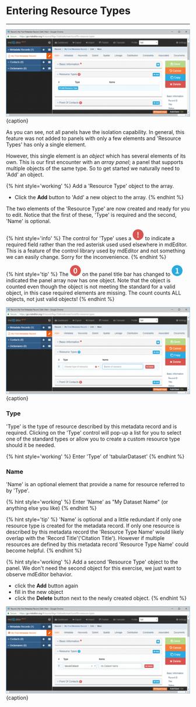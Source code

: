 # Entering Resource Types 
---

![Editing Window - Main - Resource Types](/assets/get-started/edit-window-main-resource-1.png){caption}

As you can see, not all panels have the isolation capability.  In general, this feature was not added to panels with only a few elements and 'Resource Types' has only a single element.  

However, this single element is an *object* which has several elements of its own.  This is our first encounter with an *array panel*; a panel that supports multiple objects of the same type.  So to get started we naturally need to 'Add' an object.

{% hint style='working' %}
  Add a 'Resource Type' object to the array.
  * Click the <strong class="btn btn-info btn-xs"> <i class="fa fa-plus"></i> Add</strong> button to 'Add' a new object to the array.
{% endhint %}

The two elements of the 'Resource Type' are now created and ready for you to edit.  Notice that the first of these, 'Type' is required and the second, 'Name' is optional.  

{% hint style='info' %}
  The control for 'Type' uses a ![](/assets/bullets/bang-red.png) to indicate a required field rather than the red asterisk used used elsewhere in mdEditor.  This is a feature of the control library used by mdEditor and not something we can easily change.  Sorry for the inconvenience. 
{% endhint %}

{% hint style='tip' %}
  The ![](/assets/bullets/count-red.png) on the panel title bar has changed to ![](/assets/bullets/count-blue.png) indicated the panel array now has one object.  Note that the object is counted even though the object is not meeting the standard for a valid object, in this case required elements are missing.  The count counts ALL objects, not just valid objects!
{% endhint %}

![Editing Window - Main - Resource Type new object](/assets/get-started/edit-window-main-resource-2.png){caption}

### Type <i class="fa fa-asterisk required" title="Required"></i>

'Type' is the type of resource described by this metadata record and is required.  Clicking on the 'Type' control will pop-up a list for you to select one of the standard types or allow you to create a custom resource type should it be needed.

{% hint style='working' %}
  Enter 'Type' of 'tabularDataset'
{% endhint %}

### Name 
'Name' is an optional element that provide a name for resource referred to by 'Type'.  

{% hint style='working' %}
  Enter 'Name' as "My Dataset Name" (or anything else you like)
{% endhint %}

{% hint style='tip' %}
  'Name' is optional and a little redundant if only one resource type is created for the metadata record.  If only one resource is described by this metadata record the 'Resource Type Name' would likely overlap with the 'Record Title'('Citation Title').  However if multiple resources are defined by this metadata record 'Resource Type Name' could become helpful.
{% endhint %}

{% hint style='working' %}
  Add a second 'Resource Type' object to the panel.  We don't need the second object for this exercise, we just want to observe mdEditor behavior.
  * click the <strong class="btn btn-info btn-xs"> <i class="fa fa-plus"></i> Add</strong> button again
  * fill in the new object
  * click the <strong class="btn btn-danger btn-xs"> <i class="fa fa-times"></i> Delete</strong> button next to the newly created object. 
{% endhint %}

![Editing Window - Main - Resource Type complete object](/assets/get-started/edit-window-main-resource-3.png){caption}
